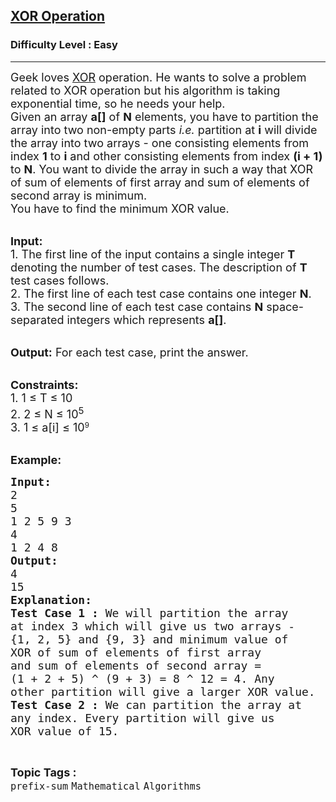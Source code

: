 <h2><a href="https://www.geeksforgeeks.org/batch/competitive-programming/track/cp-math-bitMasking/problem/xor-operation">XOR Operation</a></h2><h3>Difficulty Level : Easy</h3><hr><div class="problems_problem_content__Xm_eO"><p><span style="font-size:18px">Geek loves <a href="https://en.wikipedia.org/wiki/Exclusive_or">XOR</a> operation. He wants to solve a problem related to&nbsp;XOR operation but his algorithm is taking exponential time, so he needs your help.&nbsp;<br>
Given an array <strong>a[]</strong> of <strong>N</strong> elements, you have to partition the array into two non-empty parts<em> i.e.</em> partition at <strong>i</strong> will divide the array into two arrays - one consisting elements&nbsp;from index <strong>1</strong> to <strong>i</strong> and other consisting elements&nbsp;from index <strong>(i + 1)</strong> to <strong>N</strong>. You want to divide the array in such a way that XOR of sum of elements of first array and sum of elements of second array is minimum.<br>
You have to find the&nbsp;minimum XOR value.</span><br>
&nbsp;</p>

<p><span style="font-size:18px"><strong>Input:</strong><br>
1.&nbsp;The first line of the input contains a single integer<em> </em> <strong>T</strong> denoting the number of test cases. The description of&nbsp;<strong>T</strong> test cases follows.<br>
2.&nbsp;The first line of each test case contains one&nbsp;integer&nbsp;<strong>N</strong>.<br>
3.&nbsp;The second line of each test case&nbsp;contains <strong>N</strong> space-separated integers which represents <strong>a[]</strong>.</span><br>
&nbsp;</p>

<p><span style="font-size:18px"><strong>Output:</strong> For each test case, print the answer.</span><br>
&nbsp;</p>

<p><span style="font-size:18px"><strong>Constraints:</strong><br>
1. 1&nbsp;≤&nbsp;T ≤ 10<br>
2. 2&nbsp;≤&nbsp;N&nbsp;≤&nbsp;10<sup>5</sup></span><br>
<span style="font-size:18px">3. 1&nbsp;≤&nbsp;a[i]&nbsp;≤&nbsp;10</span><sup>9</sup><br>
&nbsp;</p>

<p><span style="font-size:18px"><strong>Example:</strong></span></p>

<pre><span style="font-size:18px"><strong>Input:</strong>
2
5
1 2 5 9 3
4
1 2 4 8
<strong>Output:</strong>
4
15
<strong>Explanation:</strong>
<strong>Test Case 1 :</strong> We will partition the array 
at index 3 which will give us two arrays - 
{1, 2, 5} and {9, 3} and minimum value of 
XOR of sum of elements of first array 
and sum of elements of second array = 
(1 + 2 + 5) ^ (9 + 3) = 8 ^ 12 = 4. Any 
other partition will give a larger XOR value.
<strong>Test Case 2 :</strong> We can partition the array at 
any index. Every partition will give us 
XOR value of 15.</span>
</pre>
</div><br><p><span style=font-size:18px><strong>Topic Tags : </strong><br><code>prefix-sum</code>&nbsp;<code>Mathematical</code>&nbsp;<code>Algorithms</code>&nbsp;